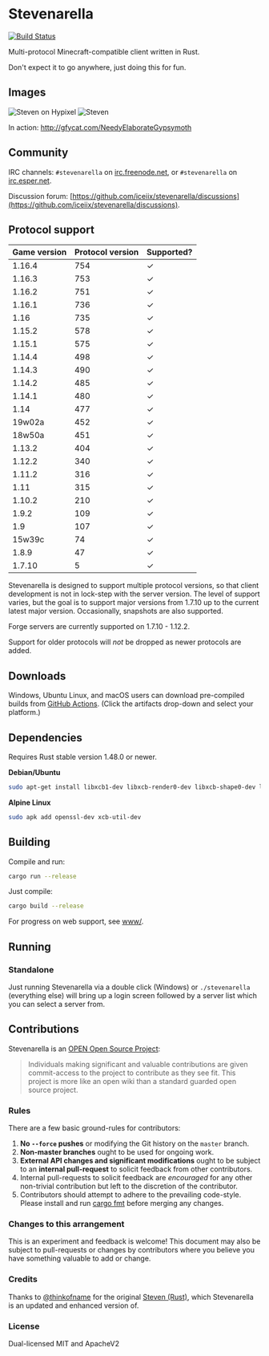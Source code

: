 # Stevenarella
[![Build Status](https://img.shields.io/endpoint.svg?url=https%3A%2F%2Factions-badge.atrox.dev%2Ficeiix%2Fstevenarella%2Fbadge%3Fref%3Dmaster&style=plastic)](https://actions-badge.atrox.dev/iceiix/stevenarella/goto?ref=master)

Multi-protocol Minecraft-compatible client written in Rust.

Don't expect it to go anywhere, just doing this for fun.

## Images

![Steven on Hypixel](https://i.imgur.com/PM5fLuu.png)
![Steven](https://i.imgur.com/RRspOQF.png)


In action: http://gfycat.com/NeedyElaborateGypsymoth

## Community

IRC channels: `#stevenarella` on [irc.freenode.net](https://freenode.net), or `#stevenarella` on [irc.esper.net](https://esper.net).

Discussion forum: [https://github.com/iceiix/stevenarella/discussions](https://github.com/iceiix/stevenarella/discussions).


## Protocol support

| Game version | Protocol version | Supported? |
| ------ | --- | --- |
| 1.16.4 | 754 | ✓ |
| 1.16.3 | 753 | ✓ |
| 1.16.2 | 751 | ✓ |
| 1.16.1 | 736 | ✓ |
| 1.16 | 735 | ✓ |
| 1.15.2 | 578 | ✓ |
| 1.15.1 | 575 | ✓ |
| 1.14.4 | 498 | ✓ |
| 1.14.3 | 490 | ✓ |
| 1.14.2 | 485 | ✓ |
| 1.14.1 | 480 | ✓ |
| 1.14 | 477 | ✓ |
| 19w02a | 452 | ✓ |
| 18w50a | 451 | ✓ |
| 1.13.2 | 404 | ✓ |
| 1.12.2 | 340 | ✓ |
| 1.11.2 | 316 | ✓ |
| 1.11   | 315 | ✓ |
| 1.10.2 | 210 | ✓ |
| 1.9.2  | 109 | ✓ |
| 1.9    | 107 | ✓ |
| 15w39c | 74  | ✓ |
| 1.8.9  | 47  | ✓ |
| 1.7.10 | 5   | ✓ |

Stevenarella is designed to support multiple protocol versions, so that client
development is not in lock-step with the server version. The level of
support varies, but the goal is to support major versions from 1.7.10
up to the current latest major version. Occasionally, snapshots are also supported.

Forge servers are currently supported on 1.7.10 - 1.12.2.

Support for older protocols will _not_ be dropped as newer protocols are added.

## Downloads

Windows, Ubuntu Linux, and macOS users can download pre-compiled builds
from [GitHub Actions](https://actions-badge.atrox.dev/iceiix/stevenarella/goto?ref=master).
(Click the artifacts drop-down and select your platform.)

## Dependencies

Requires Rust stable version 1.48.0 or newer.

**Debian/Ubuntu**

```bash
sudo apt-get install libxcb1-dev libxcb-render0-dev libxcb-shape0-dev libxcb-xfixes0-dev libxcb-composite0-dev
```

**Alpine Linux**

```bash
sudo apk add openssl-dev xcb-util-dev
```

## Building

Compile and run:
```bash
cargo run --release
```
Just compile:
```bash
cargo build --release
```

For progress on web support, see [www/](./www).

## Running

### Standalone

Just running Stevenarella via a double click (Windows) or `./stevenarella` (everything else)
will bring up a login screen followed by a server list which you can select a server
from.

## Contributions

Stevenarella is an [OPEN Open Source Project](https://github.com/openopensource/openopensource.github.io):

> Individuals making significant and valuable contributions are given
> commit-access to the project to contribute as they see fit. This project
> is more like an open wiki than a standard guarded open source project.

### Rules

There are a few basic ground-rules for contributors:

1. **No `--force` pushes** or modifying the Git history on the `master` branch.
1. **Non-master branches** ought to be used for ongoing work.
1. **External API changes and significant modifications** ought to be subject to an **internal pull-request** to solicit feedback from other contributors.
1. Internal pull-requests to solicit feedback are *encouraged* for any other non-trivial contribution but left to the discretion of the contributor.
1. Contributors should attempt to adhere to the prevailing code-style. Please install and run [cargo fmt](https://github.com/rust-lang/rustfmt) before merging any changes.

### Changes to this arrangement

This is an experiment and feedback is welcome! This document may also be
subject to pull-requests or changes by contributors where you believe
you have something valuable to add or change.

### Credits

Thanks to [@thinkofname](https://github.com/thinkofname/) for
the original [Steven (Rust)](https://github.com/thinkofname/steven),
which Stevenarella is an updated and enhanced version of.

### License

Dual-licensed MIT and ApacheV2
